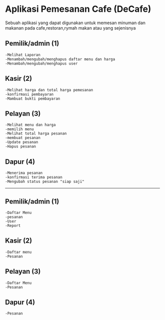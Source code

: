 # Aplikasi Pemesanan Cafe (DeCafe)
Sebuah aplikasi yang dapat digunakan untuk memesan minuman dan makanan pada cafe,restoran,rymah makan atau yang sejenisnya

## Pemilik/admin (1)
    -Melihat Laporan
    -Menambah/mengubah/menghapus daftar menu dan harga
    -Menambah/mengubah/menghapus user

## Kasir (2)
    -Melihat harga dan total harga pemesanan
    -konfirmasi pembayaran
    -Mambuat bukti pembayaran

## Pelayan (3)
    -Melihat menu dan harga
    -memilih menu
    -Melihat total harga pesanan
    -membuat pesanan
    -Update pesanan
    -Hapus pesanan

## Dapur (4)
    -Menerima pesanan
    -konfirmasi terima pesanan
    -Mengubah status pesanan "siap saji"
------------------------------------------------
## Pemilik/admin (1)
    -Daftar Menu
    -pesanan
    -User
    -Report

## Kasir (2)
    -Daftar menu
    -Pesanan

## Pelayan (3)
    -Daftar Menu
    -Pesanan

## Dapur (4)
    -Pesanan